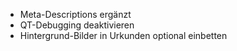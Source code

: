 * Meta-Descriptions ergänzt
* QT-Debugging deaktivieren
* Hintergrund-Bilder in Urkunden optional einbetten
